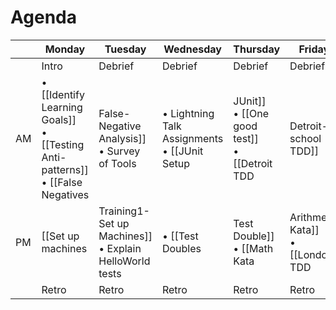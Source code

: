 # Agenda

|         | Monday | Tuesday | Wednesday | Thursday | Friday |
| ------  | ------ | ------- | --------- | -------- | ------ |
| | Intro  |  Debrief |   Debrief   |  Debrief   | Debrief  |   
| AM  | • [[Identify Learning Goals]] <br> • [[Testing Anti-patterns]] <br> • [[False Negatives|False-Negative Analysis]] <br> • Survey of Tools  | • Lightning Talk Assignments <br> • [[JUnit Setup|JUnit]] <br>  • [[One good test]] <br> • [[Detroit TDD|Detroit-school TDD]] | • [[Frameworks|Testing and Application Frameworks]] <br> • [[Test Suite Design]]  |  • Continuous Integration <br> • Quality automation  |  • Lightning Talks <br> • Refactoring Legacy code with tests |
| PM  | [[Set up machines|Training1-Set up Machines]] <br> • Explain HelloWorld tests | • [[Test Doubles|Test Double]] <br> • [[Math Kata|Arithmetic Kata]] <br> • [[London TDD|London-school TDD]] <br> • [[Detroit vs. London]] |  • [[SAFE tests]] <br> • Cucumber exercise <br> • Controlling Test Data | [Code Retreat](http://coderetreat.org/about) | Open Spaces Discussion |
|  | Retro  | Retro   | Retro     | Retro    | Retro  |